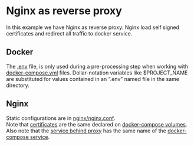 # Nginx as reverse proxy  
In this example we have Nginx as reverse proxy: Nginx load self signed certificates and redirect all traffic to docker service.

## Docker 
The [.env](.env) file, is only used during a pre-processing step when working with [docker-compose.yml](docker-compose.yml)  files. Dollar-notation variables like $PROJECT_NAME are substituted for values contained in an “.env” named file in the same directory.

## Nginx 
Static configurations are in [nginx/nginx.conf](nginx/nginx.conf).  
Note that [certificates](https://github.com/erighetto/local-dev-https-demo/blob/master/nginx-https/nginx/nginx.conf#L23) are the same declared on [docker-compose volumes](https://github.com/erighetto/local-dev-https-demo/blob/master/nginx-https/docker-compose.yml#L30).  
Also note that the [service behind proxy](https://github.com/erighetto/local-dev-https-demo/blob/master/nginx-https/nginx/nginx.conf#L32) has the same name of the [docker-compose service](https://github.com/erighetto/local-dev-https-demo/blob/master/nginx-https/docker-compose.yml#L5).
